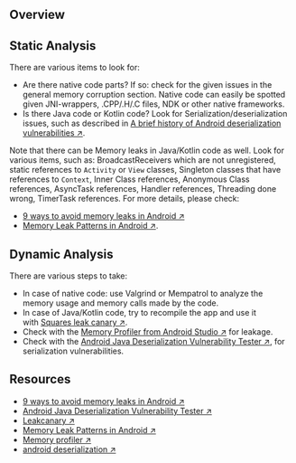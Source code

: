 ## Overview

## Static Analysis

There are various items to look for:

- Are there native code parts? If so: check for the given issues in the general memory corruption section. Native code can easily be spotted given JNI-wrappers, .CPP/.H/.C files, NDK or other native frameworks.
- Is there Java code or Kotlin code? Look for Serialization/deserialization issues, such as described in [A brief history of Android deserialization vulnerabilities ↗](https://securitylab.github.com/research/android-deserialization-vulnerabilities "android deserialization").

Note that there can be Memory leaks in Java/Kotlin code as well. Look for various items, such as: BroadcastReceivers which are not unregistered, static references to `Activity` or `View` classes, Singleton classes that have references to `Context`, Inner Class references, Anonymous Class references, AsyncTask references, Handler references, Threading done wrong, TimerTask references. For more details, please check:

- [9 ways to avoid memory leaks in Android ↗](https://android.jlelse.eu/9-ways-to-avoid-memory-leaks-in-android-b6d81648e35e "9 ways to avoid memory leaks in Android")
- [Memory Leak Patterns in Android ↗](https://android.jlelse.eu/memory-leak-patterns-in-android-4741a7fcb570 "Memory Leak Patterns in Android").

## Dynamic Analysis

There are various steps to take:

- In case of native code: use Valgrind or Mempatrol to analyze the memory usage and memory calls made by the code.
- In case of Java/Kotlin code, try to recompile the app and use it with [Squares leak canary ↗](https://github.com/square/leakcanary "Leakcanary").
- Check with the [Memory Profiler from Android Studio ↗](https://developer.android.com/studio/profile/memory-profiler "Memory profiler") for leakage.
- Check with the [Android Java Deserialization Vulnerability Tester ↗](https://github.com/modzero/modjoda "Android Java Deserialization Vulnerability Tester"), for serialization vulnerabilities.

## Resources

- [9 ways to avoid memory leaks in Android ↗](https://android.jlelse.eu/9-ways-to-avoid-memory-leaks-in-android-b6d81648e35e "9 ways to avoid memory leaks in Android")
- [Android Java Deserialization Vulnerability Tester ↗](https://github.com/modzero/modjoda "Android Java Deserialization Vulnerability Tester")
- [Leakcanary ↗](https://github.com/square/leakcanary "Leakcanary")
- [Memory Leak Patterns in Android ↗](https://android.jlelse.eu/memory-leak-patterns-in-android-4741a7fcb570 "Memory Leak Patterns in Android")
- [Memory profiler ↗](https://developer.android.com/studio/profile/memory-profiler "Memory profiler")
- [android deserialization ↗](https://securitylab.github.com/research/android-deserialization-vulnerabilities "android deserialization")